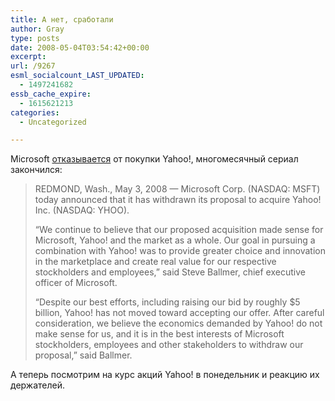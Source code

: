 ```yaml
---
title: А нет, сработали
author: Gray
type: posts
date: 2008-05-04T03:54:42+00:00
excerpt:
url: /9267
esml_socialcount_LAST_UPDATED:
  - 1497241682
essb_cache_expire:
  - 1615621213
categories:
  - Uncategorized

---
```








Microsoft <a href="http://www.microsoft.com/presspass/press/2008/may08/05-03letter.mspx" target="_blank">отказывается</a> от покупки Yahoo!, многомесячный сериал закончился:

> REDMOND, Wash., May 3, 2008 — Microsoft Corp. (NASDAQ: MSFT) today announced that it has withdrawn its proposal to acquire Yahoo! Inc. (NASDAQ: YHOO).
> 
> “We continue to believe that our proposed acquisition made sense for Microsoft, Yahoo! and the market as a whole. Our goal in pursuing a combination with Yahoo! was to provide greater choice and innovation in the marketplace and create real value for our respective stockholders and employees,” said Steve Ballmer, chief executive officer of Microsoft.
> 
> “Despite our best efforts, including raising our bid by roughly $5 billion, Yahoo! has not moved toward accepting our offer. After careful consideration, we believe the economics demanded by Yahoo! do not make sense for us, and it is in the best interests of Microsoft stockholders, employees and other stakeholders to withdraw our proposal,” said Ballmer.

А теперь посмотрим на курс акций Yahoo! в понедельник и реакцию их держателей.